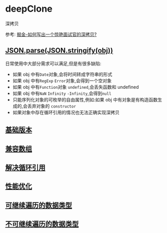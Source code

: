 # deepClone

深拷贝

参考: [掘金-如何写出一个惊艳面试官的深拷贝?](https://juejin.im/post/5d6aa4f96fb9a06b112ad5b1)

## [JSON.parse(JSON.stringify(obj))](./clone_0.js)

日常使用中大部分需求可以满足,但是有很多缺陷:

- 如果 obj 中有`Date`对象,会将时间转成字符串的形式
- 如果 obj 中有`RegExp` `Error`对象,会得到一个空对象
- 如果 obj 中有`Function`对象 `undefined`,会丢失函数和 undefined
- 如果 obj 中有`NaN` `Infinity` `-Infinity`,会得到`null`
- 只能序列化对象的可枚举的自由属性,例如:如果 obj 中有对象是有构造函数生成的,会丢弃对象的 `constructor`
- 如果对象中存在循环引用的情况也无法正确实现深拷贝

## [基础版本](./clone_1.js)

## [兼容数组](./clone_2.js)

## [解决循环引用](./clone_3.js)

## [性能优化](./clone_4.js)

## [可继续遍历的数据类型](./clone_5.js)

## [不可继续遍历的数据类型](./clone_6.js)
